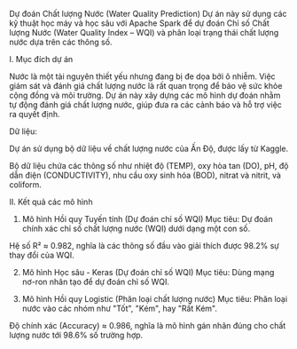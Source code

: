 Dự đoán Chất lượng Nước (Water Quality Prediction)
Dự án này sử dụng các kỹ thuật học máy và học sâu với Apache Spark để dự đoán Chỉ số Chất lượng Nước (Water Quality Index – WQI) và phân loại trạng thái chất lượng nước dựa trên các thông số.

I. Mục đích dự án

  Nước là một tài nguyên thiết yếu nhưng đang bị đe dọa bởi ô nhiễm. Việc giám sát và đánh giá chất lượng nước là rất quan trọng để bảo vệ sức khỏe cộng đồng và môi trường. Dự án này xây dựng các mô hình dự đoán nhằm tự động đánh giá chất lượng nước, giúp đưa ra các cảnh báo và hỗ trợ việc ra quyết định.

Dữ liệu:

  Dự án sử dụng bộ dữ liệu về chất lượng nước của Ấn Độ, được lấy từ Kaggle.

  Bộ dữ liệu chứa các thông số như nhiệt độ (TEMP), oxy hòa tan (DO), pH, độ dẫn điện (CONDUCTIVITY), nhu cầu oxy sinh hóa (BOD), nitrat và nitrit, và coliform.



II. Kết quả các mô hình 

1. Mô hình Hồi quy Tuyến tính (Dự đoán chỉ số WQI)
Mục tiêu: Dự đoán chính xác chỉ số chất lượng nước (WQI) dưới dạng một con số.

Hệ số R² ≈ 0.982, nghĩa là các thông số đầu vào giải thích được 98.2% sự thay đổi của WQI.

2. Mô hình Học sâu - Keras (Dự đoán chỉ số WQI)
Mục tiêu: Dùng mạng nơ-ron nhân tạo để dự đoán chỉ số WQI.

3. Mô hình Hồi quy Logistic (Phân loại chất lượng nước)
Mục tiêu: Phân loại nước vào các nhóm như "Tốt", "Kém", hay "Rất Kém".

Độ chính xác (Accuracy) ≈ 0.986, nghĩa là mô hình gán nhãn đúng cho chất lượng nước tới 98.6% số trường hợp.


